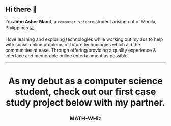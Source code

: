 ## Hi there 👋

I'm **John Asher Manit**, a `computer science` student arising out of  Manila, Philippines 💻.

I love learning and exploring technologies while working out my ass to help with social-online problems of future technologies which aid the communities at ease. Through offering/providing a quality experience & interface and memorable online entertainment as possible.

---

<h1 align="center">As my debut as a <b>computer science student<b>, check out our first case study project below with my partner.</h2>
<h3 align="center"><a href=https://github.com/99lash/Math-WHiz></a>MATH-WHiz</h3>  
<!--
**99lash/99lash** is a ✨ _special_ ✨ repository because its `README.md` (this file) appears on your GitHub profile.

Here are some ideas to get you started:

- 🔭 I’m currently working on ...
- 🌱 I’m currently learning ...
- 👯 I’m looking to collaborate on ...
- 🤔 I’m looking for help with ...
- 💬 Ask me about ...
- 📫 How to reach me: ...
- 😄 Pronouns: ...
- ⚡ Fun fact: ...
-->

